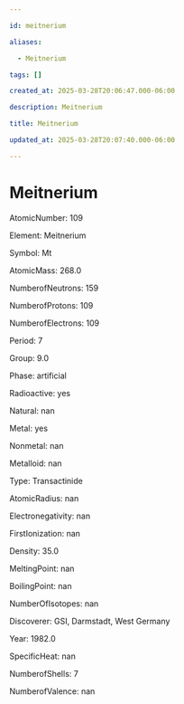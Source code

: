 ```yaml
---

id: meitnerium

aliases:

  - Meitnerium

tags: []

created_at: 2025-03-28T20:06:47.000-06:00

description: Meitnerium

title: Meitnerium

updated_at: 2025-03-28T20:07:40.000-06:00

---
```




# Meitnerium

AtomicNumber: 109

Element: Meitnerium

Symbol: Mt

AtomicMass: 268.0

NumberofNeutrons: 159

NumberofProtons: 109

NumberofElectrons: 109

Period: 7

Group: 9.0

Phase: artificial

Radioactive: yes

Natural: nan

Metal: yes

Nonmetal: nan

Metalloid: nan

Type: Transactinide

AtomicRadius: nan

Electronegativity: nan

FirstIonization: nan

Density: 35.0

MeltingPoint: nan

BoilingPoint: nan

NumberOfIsotopes: nan

Discoverer: GSI, Darmstadt, West Germany

Year: 1982.0

SpecificHeat: nan

NumberofShells: 7

NumberofValence: nan

